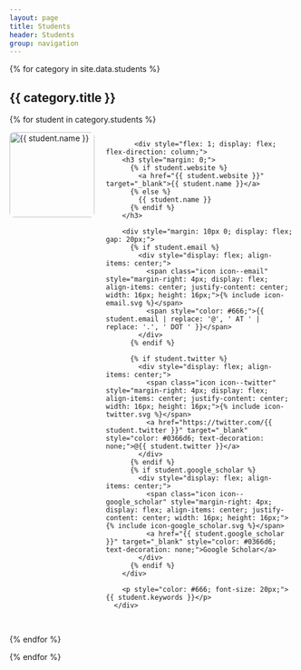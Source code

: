 ```yaml
---
layout: page
title: Students
header: Students
group: navigation
---
```


<script>
// Image fallback handler for profile images
function handleImageError(img) {
  // Only fallback if we're not already showing the default image
  if (img.src.indexOf('default.jpg') === -1) {
    img.src = '{{ site.baseurl }}/assets/images/default.jpg';
  }
}

// Apply fallback to all profile images on page load
document.addEventListener('DOMContentLoaded', function() {
  const profileImages = document.querySelectorAll('img[src*="/assets/images/"]');
  profileImages.forEach(img => {
    img.addEventListener('error', function() {
      handleImageError(this);
    });
  });
});
</script>

{% for category in site.data.students %}
## {{ category.title }}

{% for student in category.students %}
  <div style="margin-bottom: 30px; display: flex; align-items: flex-start;">
    <img src="{{ site.baseurl }}/assets/images/{% if student.image %}{{ student.image }}{% else %}default.jpg{% endif %}" 
         alt="{{ student.name }}" 
         style="width: 150px; height: 150px; object-fit: cover; border-radius: 8px; margin-right: 20px; flex-shrink: 0;">
    
           <div style="flex: 1; display: flex; flex-direction: column;">
        <h3 style="margin: 0;">
          {% if student.website %}
            <a href="{{ student.website }}" target="_blank">{{ student.name }}</a>
          {% else %}
            {{ student.name }}
          {% endif %}
        </h3>
        
        <div style="margin: 10px 0; display: flex; gap: 20px;">
          {% if student.email %}
            <div style="display: flex; align-items: center;">
              <span class="icon icon--email" style="margin-right: 4px; display: flex; align-items: center; justify-content: center; width: 16px; height: 16px;">{% include icon-email.svg %}</span>
              <span style="color: #666;">{{ student.email | replace: '@', ' AT ' | replace: '.', ' DOT ' }}</span>
            </div>
          {% endif %}

          {% if student.twitter %}
            <div style="display: flex; align-items: center;">
              <span class="icon icon--twitter" style="margin-right: 4px; display: flex; align-items: center; justify-content: center; width: 16px; height: 16px;">{% include icon-twitter.svg %}</span>
              <a href="https://twitter.com/{{ student.twitter }}" target="_blank" style="color: #0366d6; text-decoration: none;">@{{ student.twitter }}</a>
            </div>
          {% endif %}
          {% if student.google_scholar %}
            <div style="display: flex; align-items: center;">
              <span class="icon icon--google_scholar" style="margin-right: 4px; display: flex; align-items: center; justify-content: center; width: 16px; height: 16px;">{% include icon-google_scholar.svg %}</span>
              <a href="{{ student.google_scholar }}" target="_blank" style="color: #0366d6; text-decoration: none;">Google Scholar</a>
            </div>
          {% endif %}
        </div>
        
        <p style="color: #666; font-size: 20px;">{{ student.keywords }}</p>
      </div>
</div>

{% endfor %}

{% endfor %}
